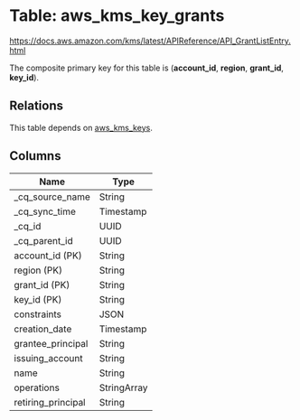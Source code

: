 # Table: aws_kms_key_grants

https://docs.aws.amazon.com/kms/latest/APIReference/API_GrantListEntry.html

The composite primary key for this table is (**account_id**, **region**, **grant_id**, **key_id**).

## Relations
This table depends on [aws_kms_keys](aws_kms_keys.md).

## Columns
| Name          | Type          |
| ------------- | ------------- |
|_cq_source_name|String|
|_cq_sync_time|Timestamp|
|_cq_id|UUID|
|_cq_parent_id|UUID|
|account_id (PK)|String|
|region (PK)|String|
|grant_id (PK)|String|
|key_id (PK)|String|
|constraints|JSON|
|creation_date|Timestamp|
|grantee_principal|String|
|issuing_account|String|
|name|String|
|operations|StringArray|
|retiring_principal|String|
